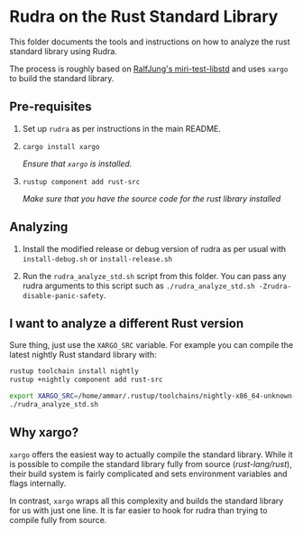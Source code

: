 # Rudra on the Rust Standard Library

This folder documents the tools and instructions on how to analyze the rust
standard library using Rudra.

The process is roughly based on [RalfJung's miri-test-libstd](https://github.com/RalfJung/miri-test-libstd)
and uses `xargo` to build the standard library.

## Pre-requisites

1. Set up `rudra` as per instructions in the main README.

2. `cargo install xargo`

   *Ensure that `xargo` is installed.*

3. `rustup component add rust-src`

   *Make sure that you have the source code for the rust library installed*

## Analyzing

1. Install the modified release or debug version of rudra as per usual with
   `install-debug.sh` or `install-release.sh`

2. Run the `rudra_analyze_std.sh` script from this folder. You can pass any
   rudra arguments to this script such as
   `./rudra_analyze_std.sh -Zrudra-disable-panic-safety`.

## I want to analyze a different Rust version

Sure thing, just use the `XARGO_SRC` variable. For example you can compile the
latest nightly Rust standard library with:

```bash
rustup toolchain install nightly
rustup +nightly component add rust-src

export XARGO_SRC=/home/ammar/.rustup/toolchains/nightly-x86_64-unknown-linux-gnu/lib/rustlib/src/rust/
./rudra_analyze_std.sh
```

## Why xargo?

`xargo` offers the easiest way to actually compile the standard library. While
it is possible to compile the standard library fully from source
(*rust-lang/rust*), their build system is fairly complicated and sets
environment variables and flags internally.

In contrast, `xargo` wraps all this complexity and builds the standard library
for us with just one line. It is far easier to hook for rudra than trying to
compile fully from source.
